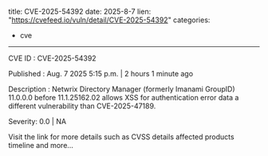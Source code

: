  
title: CVE-2025-54392
date: 2025-8-7
lien: "https://cvefeed.io/vuln/detail/CVE-2025-54392"
categories:
  - cve
---

CVE ID : CVE-2025-54392

Published :  Aug. 7
2025
5:15 p.m. | 2 hours
1 minute ago

Description : Netwrix Directory Manager (formerly Imanami GroupID) 11.0.0.0 before 11.1.25162.02 allows XSS for authentication error data
a different vulnerability than CVE-2025-47189.

Severity: 0.0 | NA

Visit the link for more details
such as CVSS details
affected products
timeline
and more...
